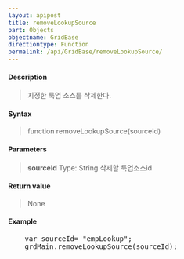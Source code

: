 ```yaml
---
layout: apipost
title: removeLookupSource
part: Objects
objectname: GridBase
directiontype: Function
permalink: /api/GridBase/removeLookupSource/
---
```



#### Description

> 지정한 룩업 소스를 삭제한다.

#### Syntax

> function removeLookupSource(sourceId)

#### Parameters

> **sourceId**
> Type: String
> 삭제할 룩업소스id

#### Return value

> None

#### Example

<pre class="prettyprint">
    var sourceId= "empLookup";
    grdMain.removeLookupSource(sourceId);
</pre>
